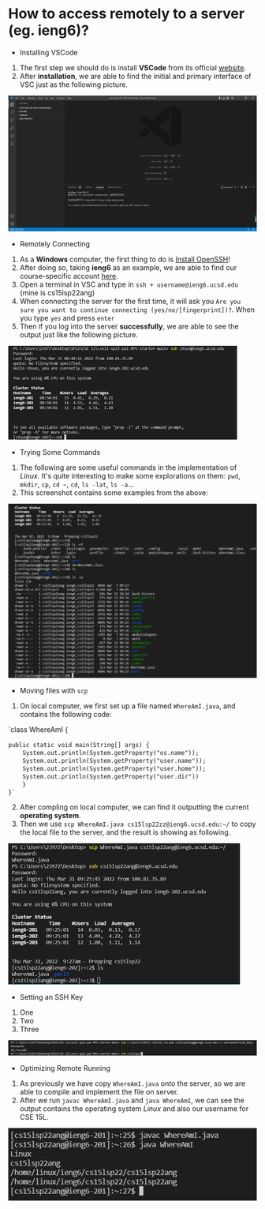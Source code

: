 # How to access remotely to a server (eg. ieng6)?

* Installing VSCode
1. The first step we should do is install **VSCode** from its official [website](https://code.visualstudio.com/).
2. After **installation**, we are able to find the initial and primary interface of VSC just as the following picture.

![Image1](Picture1.png)

* Remotely Connecting
1. As a **Windows** computer, the first thing to do is [Install OpenSSH](https://docs.microsoft.com/en-us/windows-server/administration/openssh/openssh_install_firstuse)!
2. After doing so, taking **ieng6** as an example, we are able to find our course-specific account [here](https://sdacs.ucsd.edu/~icc/index.php).
3. Open a terminal in VSC and type in `ssh + username@ieng6.ucsd.edu` (mine is cs15lsp22ang)
4. When connecting the server for the first time, it will ask you `Are you sure you want to continue connecting (yes/no/[fingerprint])?`. When you type `yes` and press `enter`
5. Then if you log into the server **successfully**, we are able to see the output just like the following picture.

![Image2](Picture2.png)

* Trying Some Commands
1. The following are some useful commands in the implementation of *Linux*. It's quite interesting to make some explorations on them:
`pwd`, 
`mkdir`, 
`cp`, 
`cd ~`, 
`cd`, 
`ls -lat`, 
`ls -a`...
2. This screenshot contains some examples from the above:

![Image3](Picture3.jpg)

* Moving files with `scp`
1. On local computer, we first set up a file named `WhereAmI.java`, and contains the following code:

`class WhereAmI {

    public static void main(String[] args) {
        System.out.println(System.getProperty("os.name"));
        System.out.println(System.getProperty("user.name"));
        System.out.println(System.getProperty("user.home"));
        System.out.println(System.getProperty("user.dir")) 
        }
    }`
2. After compling on local computer, we can find it outputting the current **operating system**.
3. Then we use `scp WhereAmI.java cs15lsp22zz@ieng6.ucsd.edu:~/` to copy the local file to the server, and the result is showing as following.


![Image4](Picture4.png)

* Setting an SSH Key
1. One
2. Two
3. Three

![Image5](Picture5.png)

* Optimizing Remote Running
1. As previously we have copy `WhereAmI.java` onto the server, so we are able to compile and implement the file on server.
2. After we run `javac WhereAmI.java` and `java WhereAmI`, we can see the output contains the operating system *Linux* and also our username for CSE 15L.

![Image6](Picture6.jpg)
